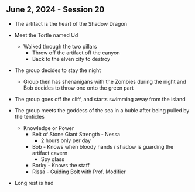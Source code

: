 ## June 2, 2024 - Session 20

- The artifact is the heart of the Shadow Dragon
- Meet the Tortle named Ud
    - Walked through the two pillars
        - Throw off the artifact off the canyon
        - Back to the elven city to destroy
- The group decides to stay the night
    - Group then has shenanigans with the Zombies during the night and Bob decides to throw one onto the green part

- The group goes off the cliff, and starts swimming away from the island 
- The group meets the goddess of the sea in a buble after being pulled by the tenticles
    - Knowledge or Power
        - Belt of Stone Giant Strength - Nessa
            - 2 hours only per day
        - Bob - Knows when bloody hands / shadow is guarding the artifact cavern
            - Spy glass
        - Borky - Knows the staff
        - Rissa - Guiding Bolt with Prof. Modifier

- Long rest is had